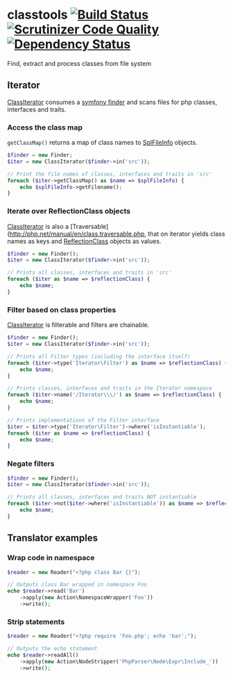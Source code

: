 # classtools [![Build Status](https://travis-ci.org/hanneskod/classtools.svg)](https://travis-ci.org/hanneskod/classtools) [![Scrutinizer Code Quality](https://scrutinizer-ci.com/g/hanneskod/classtools/badges/quality-score.png?s=d9484dda5b07eafdb183746efc126488583e0532)](https://scrutinizer-ci.com/g/hanneskod/classtools/) [![Dependency Status](https://gemnasium.com/hanneskod/classtools.svg)](https://gemnasium.com/hanneskod/classtools)

Find, extract and process classes from file system

## Iterator

[ClassIterator](src/Iterator/ClassIterator.php) consumes a [symfony
finder](http://symfony.com/doc/current/components/finder.html) and scans files
for php classes, interfaces and traits.

### Access the class map

`getClassMap()` returns a map of class names to
[SplFileInfo](http://api.symfony.com/2.5/Symfony/Component/Finder/SplFileInfo.html)
objects.

```php
$finder = new Finder;
$iter = new ClassIterator($finder->in('src'));

// Print the file names of classes, interfaces and traits in 'src'
foreach ($iter->getClassMap() as $name => $splFileInfo) {
    echo $splFileInfo->getFilename();
}
```

### Iterate over ReflectionClass objects

[ClassIterator](src/Iterator/ClassIterator.php) is also a
[Traversable](http://php.net/manual/en/class.traversable.php, that on iterator
yields class names as keys and
[ReflectionClass](http://php.net/manual/en/class.reflectionclass.php) objects as
values.

```php
$finder = new Finder();
$iter = new ClassIterator($finder->in('src'));

// Prints all classes, interfaces and traits in 'src'
foreach ($iter as $name => $reflectionClass) {
    echo $name;
}
```

### Filter based on class properties

[ClassIterator](src/Iterator/ClassIterator.php) is filterable and filters are
chainable.

```php
$finder = new Finder();
$iter = new ClassIterator($finder->in('src'));

// Prints all Filter types (including the interface itself)
foreach ($iter->type('Iterator\Filter') as $name => $reflectionClass) {
    echo $name;
}

// Prints classes, interfaces and traits in the Iterator namespace
foreach ($iter->name('/Iterator\\\/') as $name => $reflectionClass) {
    echo $name;
}

// Prints implementations of the Filter interface
$iter = $iter->type('Iterator\Filter')->where('isInstantiable');
foreach ($iter as $name => $reflectionClass) {
    echo $name;
}
```

### Negate filters

```php
$finder = new Finder();
$iter = new ClassIterator($finder->in('src'));

// Prints all classes, interfaces and traits NOT instantiable
foreach ($iter->not($iter->where('isInstantiable')) as $name => $reflectionClass) {
    echo $name;
}
```

## Translator examples

### Wrap code in namespace

```php
$reader = new Reader("<?php class Bar {}");

// Outputs class Bar wrapped in namespace Foo
echo $reader->read('Bar')
    ->apply(new Action\NamespaceWrapper('Foo'))
    ->write();
```

### Strip statements

```php
$reader = new Reader("<?php require 'Foo.php'; echo 'bar';");

// Outputs the echo statement
echo $reader->readAll()
    ->apply(new Action\NodeStripper('PhpParser\Node\Expr\Include_'))
    ->write();
```
